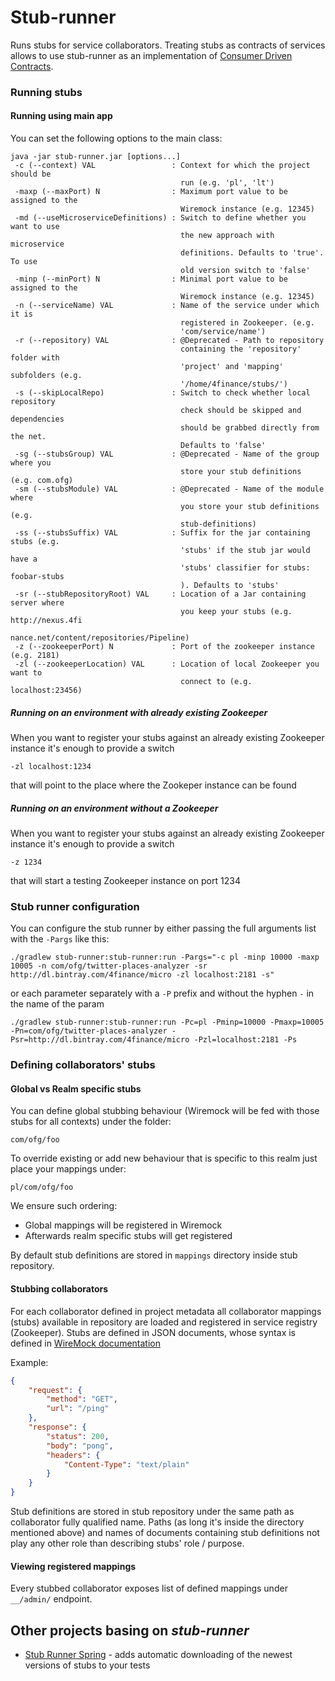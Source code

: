 Stub-runner
===========

Runs stubs for service collaborators. Treating stubs as contracts of services allows to use stub-runner as an implementation of [Consumer Driven Contracts](http://martinfowler.com/articles/consumerDrivenContracts.html).

### Running stubs

#### Running using main app

You can set the following options to the main class:

```
java -jar stub-runner.jar [options...] 
 -c (--context) VAL                 : Context for which the project should be
                                      run (e.g. 'pl', 'lt')
 -maxp (--maxPort) N                : Maximum port value to be assigned to the
                                      Wiremock instance (e.g. 12345)
 -md (--useMicroserviceDefinitions) : Switch to define whether you want to use
                                      the new approach with microservice
                                      definitions. Defaults to 'true'. To use
                                      old version switch to 'false'
 -minp (--minPort) N                : Minimal port value to be assigned to the
                                      Wiremock instance (e.g. 12345)
 -n (--serviceName) VAL             : Name of the service under which it is
                                      registered in Zookeeper. (e.g.
                                      'com/service/name')
 -r (--repository) VAL              : @Deprecated - Path to repository
                                      containing the 'repository' folder with
                                      'project' and 'mapping' subfolders (e.g.
                                      '/home/4finance/stubs/')
 -s (--skipLocalRepo)               : Switch to check whether local repository
                                      check should be skipped and dependencies
                                      should be grabbed directly from the net.
                                      Defaults to 'false'
 -sg (--stubsGroup) VAL             : @Deprecated - Name of the group where you
                                      store your stub definitions (e.g. com.ofg)
 -sm (--stubsModule) VAL            : @Deprecated - Name of the module where
                                      you store your stub definitions (e.g.
                                      stub-definitions)
 -ss (--stubsSuffix) VAL            : Suffix for the jar containing stubs (e.g.
                                      'stubs' if the stub jar would have a
                                      'stubs' classifier for stubs: foobar-stubs
                                      ). Defaults to 'stubs'
 -sr (--stubRepositoryRoot) VAL     : Location of a Jar containing server where
                                      you keep your stubs (e.g. http://nexus.4fi
                                      nance.net/content/repositories/Pipeline)
 -z (--zookeeperPort) N             : Port of the zookeeper instance (e.g. 2181)
 -zl (--zookeeperLocation) VAL      : Location of local Zookeeper you want to
                                      connect to (e.g. localhost:23456)
```

##### Running on an environment with already existing Zookeeper

When you want to register your stubs against an already existing Zookeeper instance it's enough to provide a switch

```
-zl localhost:1234
```

that will point to the place where the Zookeper instance can be found

##### Running on an environment without a Zookeeper

When you want to register your stubs against an already existing Zookeeper instance it's enough to provide a switch

```
-z 1234
```

that will start a testing Zookeeper instance on port 1234


### Stub runner configuration

You can configure the stub runner by either passing the full arguments list with the `-Pargs` like this:

```
./gradlew stub-runner:stub-runner:run -Pargs="-c pl -minp 10000 -maxp 10005 -n com/ofg/twitter-places-analyzer -sr http://dl.bintray.com/4finance/micro -zl localhost:2181 -s"
```

or each parameter separately with a `-P` prefix and without the hyphen `-` in the name of the param

```
./gradlew stub-runner:stub-runner:run -Pc=pl -Pminp=10000 -Pmaxp=10005 -Pn=com/ofg/twitter-places-analyzer -Psr=http://dl.bintray.com/4finance/micro -Pzl=localhost:2181 -Ps
```

### Defining collaborators' stubs

#### Global vs Realm specific stubs

You can define global stubbing behaviour (Wiremock will be fed with those stubs for all contexts) under the folder: 

```
com/ofg/foo
```

To override existing or add new behaviour that is specific to this realm just place your mappings under:

```
pl/com/ofg/foo
```

We ensure such ordering:

* Global mappings will be registered in Wiremock
* Afterwards realm specific stubs will get registered

By default stub definitions are stored in `mappings` directory inside stub repository.

#### Stubbing collaborators

For each collaborator defined in project metadata all collaborator mappings (stubs) available in repository are loaded and registered in service registry (Zookeeper).
Stubs are defined in JSON documents, whose syntax is defined in [WireMock documentation](http://wiremock.org/stubbing.html)

Example:
```json
{
    "request": {
        "method": "GET",
        "url": "/ping"
    },
    "response": {
        "status": 200,
        "body": "pong",
        "headers": {
            "Content-Type": "text/plain"
        }
    }
}
```

Stub definitions are stored in stub repository under the same path as collaborator fully qualified name.
Paths (as long it's inside the directory mentioned above) and names of documents containing stub definitions not play any other role than describing stubs' role / purpose.

#### Viewing registered mappings

Every stubbed collaborator exposes list of defined mappings under `__/admin/` endpoint.

## Other projects basing on *stub-runner*

- [Stub Runner Spring](https://github.com/4finance/micro-infra-spring/wiki/Stub-runner) - adds automatic downloading of the newest versions of stubs to your tests
